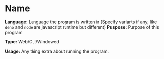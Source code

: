 # Name

**Language:** Language the program is written in (Specify variants if any, like `deno` and `node` are javascript runtime but different)
**Puspose:** Purpose of this program

**Type:** Web/CLI/Windowed

**Usage:** Any thing extra about running the program.